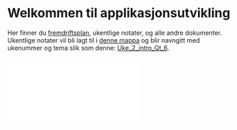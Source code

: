 # Welkommen til applikasjonsutvikling

Her finner du [fremdriftsplan](./fremdriftsplan/Fremdriftsplan%20-applikasjonsutvikling.pdf), ukentlige notater, og alle andre dokumenter. Ukentlige notater vil bli lagt til i [denne mappa](./) og blir navngitt med ukenummer og tema slik som denne: [Uke_2_intro_Qt_6](./Uke_2_intro_Qt_6/).

<object data="./fremdriftsplan/Fremdriftsplan.pdf" type="application/pdf" width="100%"></object>
<embed src="./fremdriftsplan/Fremdriftsplan.pdf" type="application/pdf">

